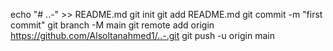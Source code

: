 echo "# ..-" >> README.md 
git init 
git add README.md 
git commit -m "first commit" 
git branch -M main 
git remote add origin https://github.com/Alsoltanahmed1/..-.git
 git push -u origin main
